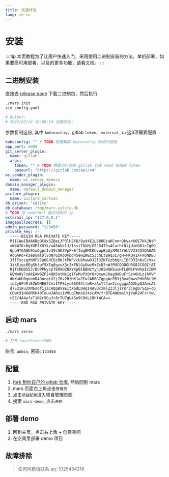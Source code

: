```yaml
---
title: 快速体验
lang: zh-cn
---
```


# 安装

::: tip
本页教程为了让用户快速入门，采用使用二进制安装的方法，单机部署，如果要高可用部署，以及的更多功能，请看文档。
:::

## 二进制安装

直接去 [release page](https://github.com/DuC-cnZj/mars/releases) 下载二进制包，然后执行

```bash
./mars init
vim config.yaml

# Output:
# 2023/03/24 16:08:54 创建成功！
```

参数复制这份, 其中 `kubeconfig`、gitlab `token`、`external_ip` 这3项需要配置

```yaml
kubeconfig: "" # TODO 配置集群 kubeconfig 的绝对路径
app_port: 6000
git_server_plugin:
  name: gitlab
  args:
    token: "" # TODO 需要自行创建 gitlab 仓库 read 权限的 token
    baseurl: "https://gitlab.com/api/v4"
ws_sender_plugin:
  name: ws_sender_memory
domain_manager_plugin:
  name: default_domain_manager
picture_plugin:
  name: picture_cartoon
db_driver: "sqlite"
db_database: /tmp/mars-sqlite.db
# TODO 写 nodePort 能访问到的 ip
external_ip: "127.0.0.1"
imagepullsecrets: []
admin_password: "123456"
private_key: |-
  -----BEGIN RSA PRIVATE KEY-----
  MIICWwIBAAKBgQCdx5ZBeL3P3lH2fU/8yd4E1L880DjaKCnnnQkya+kOE7kkJNtP
  xW4WIKsBgXUPtXUYk/uA5AkklJ/1ssiTbkM/G5J54ThsACarhiNijUznD81c7g0Q
  6pbHYGAHU91wQgpcIv39cOKZVpFkEfIwgBMIKUvupBpGyXMU4YALVV23CQIDAQAB
  AoGARo+kzeDumlDlvONr6zRoOybd45eHZWEC5JchLtB9qJL/gH+PKQy1X+X6NDEu
  JflTxcsgdhMFV7u0EdCDzRNJtPKP/cU8hww0J2l3ZKTGzbbQnLIBFD3In8sEc9xe
  3ikEjqs0EgSh3uY5XEq8qzuX3cI+FNlGyOwzM+ZcN7nWfPUCQQDOURX82COQIfAT
  RjTshDQ55J/DUPPHyzpTER9OZNXYKp0IBBNzYyhJ6SHQHSuxHfL8W1FVHhmIsIBW
  GQWo0y7zAkEAw8ZPJ4QH5otMsIgIfwMuPX0rO+QxwmJ6eg9ADuFr5zv6HizjAVVP
  dKXuUU0gnemD4DncgiV2jZ0v2RzHK1aZEwJAR6G7gpgAcPB3jBmaEmwsPdV06rlW
  io2y6FhPiEZWQME62CeiITPSLyc0SC94lfwR+zAxYt4ae2zcgggaAO2hpQJAecA5
  d7S3iRu2XM6sofijaCAQpBV9EItX6dLUHqz4Av0cxmlZ33ljiYKr3CngD/SqS+cQ
  CGwt91H68MXh40TeuwJARxz1VMLq7hKo8J4scAW/YrBTE4N6malYjYoR2HFs+YwL
  cSE/4A4yfzTjN2r5GuJr8rTU7gU4Su9C8dLC0htWCA==
  -----END RSA PRIVATE KEY-----
```

## 启动 mars

```bash
./mars serve

# 打开 localhost:6000
```

账号: `admin`, 密码: `123456`

## 配置

1. [fork 到你自己的 gitlab 仓库](https://gitlab.com/DuC-cnZj/mars-demo), 然后回到 mars
2. mars 页面右上角点击`管理员`
3. 点击`项目配置`进入项目管理页面
4. 搜索 `mars-demo`, 点击`开启`

## 部署 demo

1. 回到主页，点击右上角 + 创建空间
2. 在空间里部署 demo 项目

## 故障排除

> 任何问题请联系 qq: 1025434218